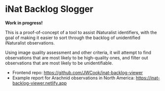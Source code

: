 # iNat Backlog Slogger
**Work in progress!**

This is a proof-of-concept of a tool to assist iNaturalist identifiers, with the goal of making
it easier to sort through the backlog of unidentified iNaturalist observations.

Using image quality assessment and other criteria, it will attempt to find observations that are
most likely to be high-quality ones, and filter out observations that are most likely to be
unidentifiable.

* Frontend repo: https://github.com/JWCook/inat-backlog-viewer
* Example report for Arachnid observations in North America: https://inat-backlog-viewer.netlify.app

